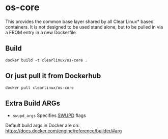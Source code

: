 os-core
==========
This provides the common base layer shared by all Clear Linux* based containers.  It
is not designed to be used stand alone, but to be pulled in via a FROM entry in a new
Dockerfile.

Build
-----
```
docker build -t clearlinux/os-core .
```

Or just pull it from Dockerhub
---------------------------
```
docker pull clearlinux/os-core
```

Extra Build ARGs
----------------
- ``swupd_args`` Specifies [SWUPD](https://github.com/clearlinux/swupd-client/blob/master/docs/swupd.1.rst#options) flags

Default build args in Docker are on: https://docs.docker.com/engine/reference/builder/#arg
